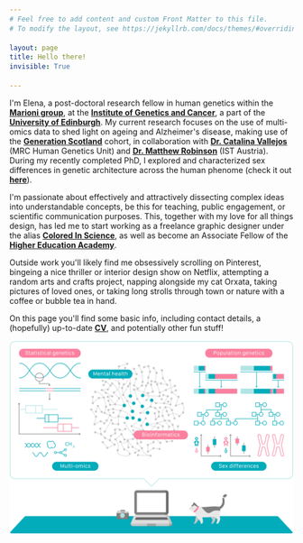 ```yaml
---
# Feel free to add content and custom Front Matter to this file.
# To modify the layout, see https://jekyllrb.com/docs/themes/#overriding-theme-defaults

layout: page
title: Hello there!
invisible: True

---
```


I'm Elena, a post-doctoral research fellow in human genetics within the **[Marioni group](https://marioni-group.owlstown.net/)**, at the **[Institute of Genetics and Cancer](https://www.ed.ac.uk/institute-genetics-cancer)**, a part of the **[University of Edinburgh](https://www.ed.ac.uk/)**. My current research focuses on the use of multi-omics data to shed light on ageing and Alzheimer's disease, making use of the **[Generation Scotland](https://www.ed.ac.uk/generation-scotland)** cohort, in collaboration with **[Dr. Catalina Vallejos](https://vallejosgroup.github.io/)** (MRC Human Genetics Unit) and **[Dr. Matthew Robinson](https://ist.ac.at/en/research/robinson-group/)** (IST Austria). During my recently completed PhD, I explored and characterized sex differences in genetic architecture across the human phenome (check it out **[here](https://www.nature.com/articles/s41588-021-00912-0)**).

I'm passionate about effectively and attractively dissecting complex ideas into understandable concepts, be this for teaching, public engagement, or scientific communication purposes. This, together with my love for all things design, has led me to start working as a freelance graphic designer under the alias **[Colored In Science](https://www.behance.net/coloredinscience)**, as well as become an Associate Fellow of the **[Higher Education Academy](https://www.advance-he.ac.uk/)**.

Outside work you'll likely find me obsessively scrolling on Pinterest, bingeing a nice thriller or interior design show on Netflix, attempting a random arts and crafts project, napping alongside my cat Orxata, taking pictures of loved ones, or taking long strolls through town or nature with a coffee or bubble tea in hand.  

On this page you'll find some basic info, including contact details, a (hopefully) up-to-date **[CV](cv/)**, and potentially other fun stuff!

<p style="text-align:center;"><img src="assets/img/science_banner_withperson.svg" alt="Sciency Banner" width="800" class = "center"/></p>